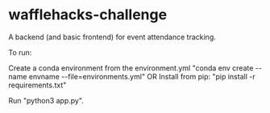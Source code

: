 # wafflehacks-challenge

A backend (and basic frontend) for event attendance tracking.

To run:

Create a conda environment from the environment.yml "conda env create --name envname --file=environments.yml"
OR
Install from pip: "pip install -r requirements.txt"

Run "python3 app.py".


